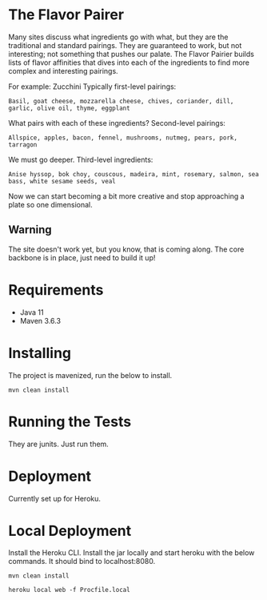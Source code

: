 # The Flavor Pairer

Many sites discuss what ingredients go with what, but they are the traditional and standard pairings. They are guaranteed to work, but not interesting; not something that pushes our palate. The Flavor Pairier builds lists of flavor affinities that dives into each of the ingredients to find more complex and interesting pairings.

For example: Zucchini
Typically first-level pairings:

`Basil, goat cheese, mozzarella cheese, chives, coriander, dill, garlic, olive oil, thyme, eggplant`

What pairs with each of these ingredients? Second-level pairings:

`Allspice, apples, bacon, fennel, mushrooms, nutmeg, pears, pork, tarragon`

We must go deeper. Third-level ingredients:

`Anise hyssop, bok choy, couscous, madeira, mint, rosemary, salmon, sea bass, white sesame seeds, veal`

Now we can start becoming a bit more creative and stop approaching a plate so one dimensional.

## Warning
The site doesn't work yet, but you know, that is coming along. The core backbone is in place, just need to build it up!

# Requirements
* Java 11
* Maven 3.6.3

# Installing
The project is mavenized, run the below to install.

`mvn clean install`

# Running the Tests
They are junits. Just run them. 

# Deployment
Currently set up for Heroku. 

# Local Deployment
Install the Heroku CLI. Install the jar locally and start heroku with the below commands. It should bind to localhost:8080.

`mvn clean install`

`heroku local web -f Procfile.local`
